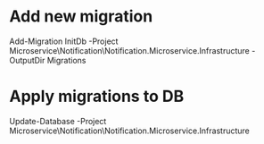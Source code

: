 # Add new migration 
Add-Migration InitDb -Project Microservice\Notification\Notification.Microservice.Infrastructure -OutputDir Migrations

# Apply migrations to DB
Update-Database -Project Microservice\Notification\Notification.Microservice.Infrastructure
